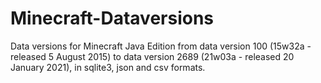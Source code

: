 # Minecraft-Dataversions

Data versions for Minecraft Java Edition from data version 100 (15w32a - released 5 August 2015) to data version 2689 (21w03a - released 20 January 2021), in sqlite3, json and csv formats.



